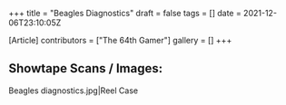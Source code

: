 +++
title = "Beagles Diagnostics"
draft = false
tags = []
date = 2021-12-06T23:10:05Z

[Article]
contributors = ["The 64th Gamer"]
gallery = []
+++
## Showtape Scans / Images: ##
<gallery>
Beagles diagnostics.jpg|Reel Case
</gallery>